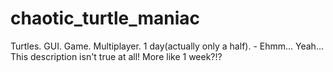 # chaotic_turtle_maniac
Turtles. GUI. Game. Multiplayer. 1 day(actually only a half). - Ehmm... Yeah... This description isn't true at all! More like 1 week?!?
